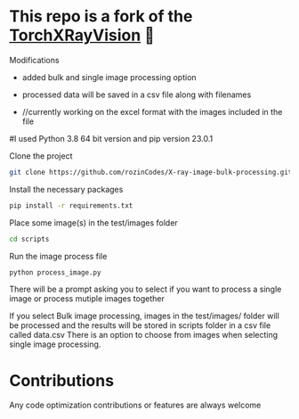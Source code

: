 
# This repo is a fork of the  [TorchXRayVision](https://github.com/mlmed/torchxrayvision) 📝  



Modifications
* added bulk and single image processing option
* processed data will be saved in a csv file along with filenames

* //currently working on the excel format with the images included in the file

#I used Python 3.8 64 bit version and pip version 23.0.1


Clone the project  
~~~bash 
git clone https://github.com/rozinCodes/X-ray-image-bulk-processing.git
~~~

Install the necessary packages
~~~bash
pip install -r requirements.txt
~~~

Place some image(s) in the test/images folder
~~~bash
cd scripts
~~~

Run the image process file
~~~bash
python process_image.py
~~~

There will be a prompt asking you to select if you want to process a single image or process mutiple images together

If you select Bulk image processing, images in the test/images/ folder will be processed and the results will be stored in scripts folder in a csv file called data.csv
There is an option to choose from images when selecting single image processing.

# Contributions
Any code optimization contributions or features are always welcome